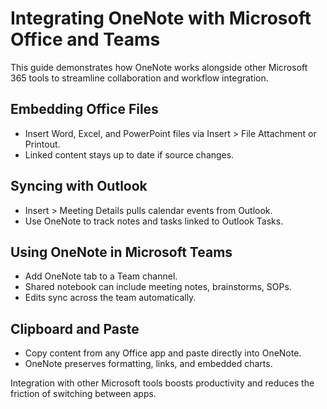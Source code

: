 # Integrating OneNote with Microsoft Office and Teams

This guide demonstrates how OneNote works alongside other Microsoft 365 tools to streamline collaboration and workflow integration.

## Embedding Office Files

- Insert Word, Excel, and PowerPoint files via Insert > File Attachment or Printout.
- Linked content stays up to date if source changes.

## Syncing with Outlook

- Insert > Meeting Details pulls calendar events from Outlook.
- Use OneNote to track notes and tasks linked to Outlook Tasks.

## Using OneNote in Microsoft Teams

- Add OneNote tab to a Team channel.
- Shared notebook can include meeting notes, brainstorms, SOPs.
- Edits sync across the team automatically.

## Clipboard and Paste

- Copy content from any Office app and paste directly into OneNote.
- OneNote preserves formatting, links, and embedded charts.

Integration with other Microsoft tools boosts productivity and reduces the friction of switching between apps.
